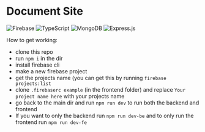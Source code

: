 # Document Site

![Firebase](https://img.shields.io/badge/firebase-%23039BE5.svg?style=for-the-badge&logo=firebase) ![TypeScript](https://img.shields.io/badge/typescript-%23007ACC.svg?style=for-the-badge&logo=typescript&logoColor=white) ![MongoDB](https://img.shields.io/badge/MongoDB-%234ea94b.svg?style=for-the-badge&logo=mongodb&logoColor=white) ![Express.js](https://img.shields.io/badge/express.js-%23404d59.svg?style=for-the-badge&logo=express&logoColor=%2361DAFB)

How to get working:

- clone this repo
- run `npm i` in the dir
- install firebase cli
- make a new firebase project
- get the projects name (you can get this by running `firebase projects:list`
- clone `.firebaserc example` (in the frontend folder) and replace `Your project name here` with your projects name
- go back to the main dir and run `npm run dev` to run both the backend and frontend
- If you want to only the backend run `npm run dev-be` and to only run the frontend run `npm run dev-fe`
